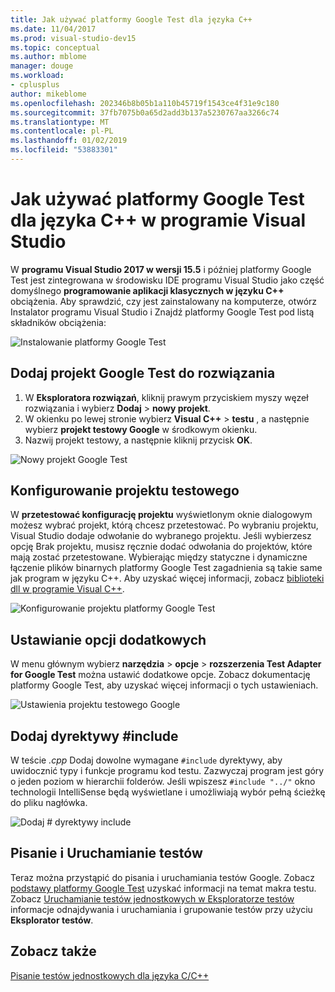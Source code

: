 ```yaml
---
title: Jak używać platformy Google Test dla języka C++
ms.date: 11/04/2017
ms.prod: visual-studio-dev15
ms.topic: conceptual
ms.author: mblome
manager: douge
ms.workload:
- cplusplus
author: mikeblome
ms.openlocfilehash: 202346b8b05b1a110b45719f1543ce4f31e9c180
ms.sourcegitcommit: 37fb7075b0a65d2add3b137a5230767aa3266c74
ms.translationtype: MT
ms.contentlocale: pl-PL
ms.lasthandoff: 01/02/2019
ms.locfileid: "53883301"
---
```

# <a name="how-to-use-google-test-for-c-in-visual-studio"></a>Jak używać platformy Google Test dla języka C++ w programie Visual Studio
W **programu Visual Studio 2017 w wersji 15.5** i później platformy Google Test jest zintegrowana w środowisku IDE programu Visual Studio jako część domyślnego **programowanie aplikacji klasycznych w języku C++** obciążenia. Aby sprawdzić, czy jest zainstalowany na komputerze, otwórz Instalator programu Visual Studio i Znajdź platformy Google Test pod listą składników obciążenia:

![Instalowanie platformy Google Test](media/cpp-google-component.png)

## <a name="add-a-google-test-project-to-the-solution"></a>Dodaj projekt Google Test do rozwiązania
1. W **Eksploratora rozwiązań**, kliknij prawym przyciskiem myszy węzeł rozwiązania i wybierz **Dodaj** > **nowy projekt**.
2. W okienku po lewej stronie wybierz **Visual C++** > **testu** , a następnie wybierz **projekt testowy Google** w środkowym okienku.
3. Nazwij projekt testowy, a następnie kliknij przycisk **OK**.

![Nowy projekt Google Test](media/cpp-gtest-new-project.png)

## <a name="configure-the-test-project"></a>Konfigurowanie projektu testowego
W **przetestować konfigurację projektu** wyświetlonym oknie dialogowym możesz wybrać projekt, którą chcesz przetestować. Po wybraniu projektu, Visual Studio dodaje odwołanie do wybranego projektu. Jeśli wybierzesz opcję Brak projektu, musisz ręcznie dodać odwołania do projektów, które mają zostać przetestowane. Wybierając między statyczne i dynamiczne łączenie plików binarnych platformy Google Test zagadnienia są takie same jak program w języku C++. Aby uzyskać więcej informacji, zobacz [biblioteki dll w programie Visual C++](/cpp/build/dlls-in-visual-cpp).

 ![Konfigurowanie projektu platformy Google Test](media/cpp-gtest-config.png)

## <a name="set-additional-options"></a>Ustawianie opcji dodatkowych
W menu głównym wybierz **narzędzia** > **opcje** > **rozszerzenia Test Adapter for Google Test** można ustawić dodatkowe opcje. Zobacz dokumentację platformy Google Test, aby uzyskać więcej informacji o tych ustawieniach.

 ![Ustawienia projektu testowego Google](media/cpp-gtest-settings.png)

## <a name="add-include-directives"></a>Dodaj dyrektywy #include
W teście *.cpp* Dodaj dowolne wymagane `#include` dyrektywy, aby uwidocznić typy i funkcje programu kod testu. Zazwyczaj program jest góry o jeden poziom w hierarchii folderów. Jeśli wpiszesz `#include "../"` okno technologii IntelliSense będą wyświetlane i umożliwiają wybór pełną ścieżkę do pliku nagłówka.

![Dodaj # dyrektywy include](media/cpp-gtest-includes.png)

## <a name="write-and-run-tests"></a>Pisanie i Uruchamianie testów
Teraz można przystąpić do pisania i uruchamiania testów Google. Zobacz [podstawy platformy Google Test](https://github.com/google/googletest/blob/master/googletest/docs/primer.md) uzyskać informacji na temat makra testu. Zobacz [Uruchamianie testów jednostkowych w Eksploratorze testów](run-unit-tests-with-test-explorer.md) informacje odnajdywania i uruchamiania i grupowanie testów przy użyciu **Eksplorator testów**.

## <a name="see-also"></a>Zobacz także
[Pisanie testów jednostkowych dla języka C/C++](writing-unit-tests-for-c-cpp.md)
